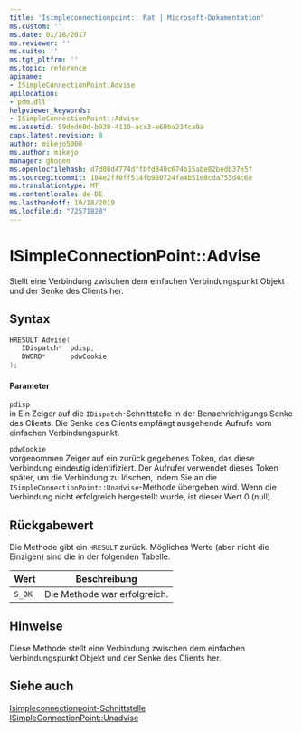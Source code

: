 ```yaml
---
title: 'Isimpleconnectionpoint:: Rat | Microsoft-Dokumentation'
ms.custom: ''
ms.date: 01/18/2017
ms.reviewer: ''
ms.suite: ''
ms.tgt_pltfrm: ''
ms.topic: reference
apiname:
- ISimpleConnectionPoint.Advise
apilocation:
- pdm.dll
helpviewer_keywords:
- ISimpleConnectionPoint::Advise
ms.assetid: 59ded60d-b938-4110-aca3-e69ba234ca9a
caps.latest.revision: 8
author: mikejo5000
ms.author: mikejo
manager: ghogen
ms.openlocfilehash: d7d08d4774dffbfd840c674b15abe82bedb37e5f
ms.sourcegitcommit: 184e2ff0ff514fb980724fa4b51e0cda753d4c6e
ms.translationtype: MT
ms.contentlocale: de-DE
ms.lasthandoff: 10/18/2019
ms.locfileid: "72571828"
---
```

# <a name="isimpleconnectionpointadvise"></a>ISimpleConnectionPoint::Advise
Stellt eine Verbindung zwischen dem einfachen Verbindungspunkt Objekt und der Senke des Clients her.  
  
## <a name="syntax"></a>Syntax  
  
```cpp
HRESULT Advise(  
   IDispatch*  pdisp,  
   DWORD*      pdwCookie  
);  
```  
  
#### <a name="parameters"></a>Parameter  
 `pdisp`  
 in Ein Zeiger auf die `IDispatch`-Schnittstelle in der Benachrichtigungs Senke des Clients. Die Senke des Clients empfängt ausgehende Aufrufe vom einfachen Verbindungspunkt.  
  
 `pdwCookie`  
 vorgenommen Zeiger auf ein zurück gegebenes Token, das diese Verbindung eindeutig identifiziert. Der Aufrufer verwendet dieses Token später, um die Verbindung zu löschen, indem Sie an die `ISimpleConnectionPoint::Unadvise`-Methode übergeben wird. Wenn die Verbindung nicht erfolgreich hergestellt wurde, ist dieser Wert 0 (null).  
  
## <a name="return-value"></a>Rückgabewert  
 Die Methode gibt ein `HRESULT` zurück. Mögliches Werte (aber nicht die Einzigen) sind die in der folgenden Tabelle.  
  
|Wert|Beschreibung|  
|-----------|-----------------|  
|`S_OK`|Die Methode war erfolgreich.|  
  
## <a name="remarks"></a>Hinweise  
 Diese Methode stellt eine Verbindung zwischen dem einfachen Verbindungspunkt Objekt und der Senke des Clients her.  
  
## <a name="see-also"></a>Siehe auch  
 [Isimpleconnectionpoint-Schnittstelle](../../winscript/reference/isimpleconnectionpoint-interface.md)    
 [ISimpleConnectionPoint::Unadvise](../../winscript/reference/isimpleconnectionpoint-unadvise.md)